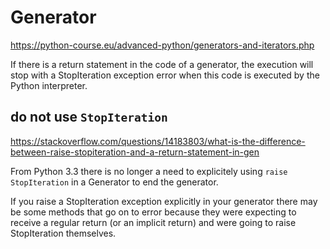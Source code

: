 # Generator
https://python-course.eu/advanced-python/generators-and-iterators.php

If there is a return statement in the code of a generator, the execution will stop 
with a StopIteration exception error when this code is executed by the Python interpreter.

## do not use `StopIteration`
https://stackoverflow.com/questions/14183803/what-is-the-difference-between-raise-stopiteration-and-a-return-statement-in-gen

From Python 3.3 there is no longer a need to explicitely using `raise StopIteration` in a Generator to end the generator. 

If you raise a StopIteration exception explicitly in your generator there may be some methods that go on to error because they were expecting to receive a regular return (or an implicit return) and were going to raise StopIteration themselves. 
